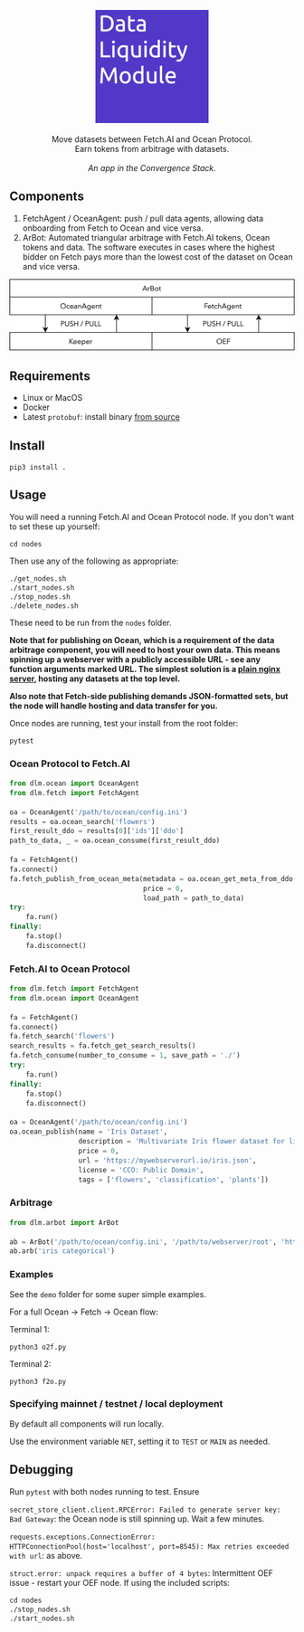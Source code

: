 <p align="center">
    <img src="./img/dlm_logo.png" width="200" />
    <br><br>
    Move datasets between Fetch.AI and Ocean Protocol.<br>
    Earn tokens from arbitrage with datasets.<br><br>
    <i>An app in the Convergence Stack.</i>
</p>

## Components

1. FetchAgent / OceanAgent: push / pull data agents, allowing data onboarding from Fetch to Ocean and vice versa.
2. ArBot: Automated triangular arbitrage with Fetch.AI tokens, Ocean tokens and data. The software executes in cases where the highest bidder on Fetch pays more than the lowest cost of the dataset on Ocean and vice versa.

<p align="center">
    <img src="./img/dlm_stack.png" width="550" />
</p>

## Requirements

- Linux or MacOS
- Docker
- Latest `protobuf`: install binary [from source](https://github.com/protocolbuffers/protobuf/releases)

## Install

```
pip3 install .
```

## Usage

You will need a running Fetch.AI and Ocean Protocol node. If you don't want to set these up yourself:
```
cd nodes
```
Then use any of the following as appropriate:
```
./get_nodes.sh
./start_nodes.sh
./stop_nodes.sh
./delete_nodes.sh
```
These need to be run from the `nodes` folder.

**Note that for publishing on Ocean, which is a requirement of the data arbitrage component, you will need to host your own data. This means spinning up a webserver with a publicly accessible URL - see any function arguments marked URL. The simplest solution is a [plain nginx server](https://nginxconfig.io/?0.index=index.html&0.fallback_html), hosting any datasets at the top level.**

**Also note that Fetch-side publishing demands JSON-formatted sets, but the node will handle hosting and data transfer for you.**

Once nodes are running, test your install from the root folder:
```
pytest
```

### Ocean Protocol to Fetch.AI

```python
from dlm.ocean import OceanAgent
from dlm.fetch import FetchAgent

oa = OceanAgent('/path/to/ocean/config.ini')
results = oa.ocean_search('flowers')
first_result_ddo = results[0]['ids']['ddo']
path_to_data, _ = oa.ocean_consume(first_result_ddo)

fa = FetchAgent()
fa.connect()
fa.fetch_publish_from_ocean_meta(metadata = oa.ocean_get_meta_from_ddo(first_result_ddo),
                                 price = 0,
                                 load_path = path_to_data)
try:
    fa.run()
finally:
    fa.stop()
    fa.disconnect()
```

### Fetch.AI to Ocean Protocol

```python
from dlm.fetch import FetchAgent
from dlm.ocean import OceanAgent

fa = FetchAgent()
fa.connect()
fa.fetch_search('flowers')
search_results = fa.fetch_get_search_results()
fa.fetch_consume(number_to_consume = 1, save_path = './')
try:
    fa.run()
finally:
    fa.stop()
    fa.disconnect()

oa = OceanAgent('/path/to/ocean/config.ini')
oa.ocean_publish(name = 'Iris Dataset',
                 description = 'Multivariate Iris flower dataset for linear discriminant analysis.',
                 price = 0,
                 url = 'https://mywebserverurl.io/iris.json',
                 license = 'CCO: Public Domain',
                 tags = ['flowers', 'classification', 'plants'])
```


### Arbitrage

```python
from dlm.arbot import ArBot

ab = ArBot('/path/to/ocean/config.ini', '/path/to/webserver/root', 'https://yourhosting.url')
ab.arb('iris categorical')
```

### Examples

See the `demo` folder for some super simple examples.

For a full Ocean -> Fetch -> Ocean flow:

Terminal 1:
```
python3 o2f.py
```
Terminal 2:
```
python3 f2o.py
```

### Specifying mainnet / testnet / local deployment

By default all components will run locally.

Use the environment variable `NET`, setting it to `TEST` or `MAIN` as needed.


## Debugging

Run `pytest` with both nodes running to test. Ensure

`secret_store_client.client.RPCError: Failed to generate server key: Bad Gateway`: the Ocean node is still spinning up. Wait a few minutes.

`requests.exceptions.ConnectionError: HTTPConnectionPool(host='localhost', port=8545): Max retries exceeded with url`: as above.

`struct.error: unpack requires a buffer of 4 bytes`: Intermittent OEF issue - restart your OEF node. If using the included scripts:
```
cd nodes
./stop_nodes.sh
./start_nodes.sh
```

